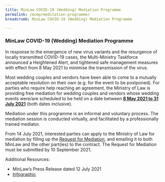 ```yaml
---
title: MinLaw COVID-19 (Wedding) Mediation Programme
permalink: /mcmp/meditation-programme/
breadcrumb: MinLaw COVID-19 (Wedding) Mediation Programme

---
```

### MinLaw COVID-19 (Wedding) Mediation Programme ###

In response to the emergence of new virus variants and the resurgence of locally transmitted COVID-19 cases, the Multi-Ministry Taskforce announced a Heightened Alert, and tightened safe management measures with effect from 8 May 2021 to minimise the transmission of the virus.

Most wedding couples and vendors have been able to come to a mutually acceptable resolution on their own (e.g. for the event to be postponed). For parties who require help reaching an agreement, the Ministry of Law is providing free mediation for wedding couples and vendors whose wedding events were/are scheduled to be held on a date between <b><u>8 May 2021 to 31 July 2021</u></b> (both dates inclusive).

Mediation under this programme is an informal and voluntary process. The mediation session is conducted virtually, and facilitated by a professionally trained mediator.

From 14 July 2021, interested parties can apply to the Ministry of Law for mediation by filling up the [Request for Mediation](https://www.go.gov.sg/request-for-mediation), and emailing it to both MinLaw and the other part(ies) to the contract. The Request for Mediation must be submitted by 10 September 2021. 

Additional Resources: 
* MinLaw’s Press Release dated 12 July 2021
* [Infographic](../files/mcmp/MinLaw_Mediation_Programme.pdf)
